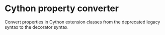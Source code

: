 # Cython property converter
Convert properties in Cython extension classes from the deprecated legacy syntax to the decorator syntax.


